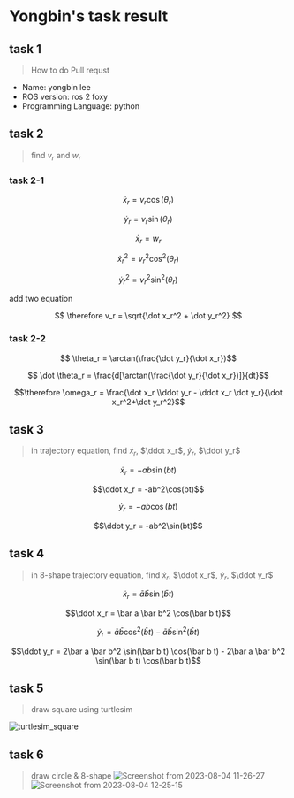 # Yongbin's task result

## task 1
> How to do Pull requst
- Name: yongbin lee
- ROS version: ros 2 foxy
- Programming Language: python

## task 2
> find $v_r$ and $w_r$

### task 2-1

$$ \dot x_r = v_r \cos(\theta_r) $$

$$ \dot y_r = v_r \sin(\theta_r) $$

$$ \dot x_r = w_r $$

$$ \dot x_r^2 = v_r^2 \cos^2(\theta_r) $$

$$ \dot y_r^2 = v_r^2 \sin^2(\theta_r) $$

add two equation

$$ \therefore v_r = \sqrt{\dot x_r^2 + \dot y_r^2} $$

### task 2-2

$$ \theta_r = \arctan(\frac{\dot y_r}{\dot x_r})$$

$$ \dot \theta_r = \frac{d[\arctan(\frac{\dot y_r}{\dot x_r})]}{dt}$$

$$\therefore \omega_r = \frac{\dot x_r \\ddot y_r - \ddot x_r \dot y_r}{\dot x_r^2+\dot y_r^2}$$

## task 3
> in trajectory equation, find $\dot x_r$, $\ddot x_r$, $\dot y_r$, $\ddot y_r$

$$\dot x_r = -ab\sin(bt)$$

$$\ddot x_r = -ab^2\cos(bt)$$

$$\dot y_r = -ab\cos(bt)$$

$$\ddot y_r = -ab^2\sin(bt)$$

## task 4
> in 8-shape trajectory equation, find $\dot x_r$, $\ddot x_r$, $\dot y_r$, $\ddot y_r$

$$\dot x_r = \bar a \bar b\sin(\bar b t)$$

$$\ddot x_r = \bar a \bar b^2 \cos(\bar b t)$$

$$\dot y_r = \bar a \bar b\cos^2(\bar b t) - \bar a \bar b\sin^2(\bar b t)$$

$$\ddot y_r = 2\bar a \bar b^2 \sin(\bar b t) \cos(\bar b t) - 2\bar a \bar b^2 \sin(\bar b t) \cos(\bar b t)$$

## task 5
> draw square using turtlesim 

![turtlesim_square](https://github.com/yblee1223/incsl_summer_2023/assets/54783158/3c9c45e7-4c25-45d2-a9de-726b3790bf34)

## task 6
> draw circle & 8-shape
![Screenshot from 2023-08-04 11-26-27](https://github.com/yblee1223/incsl_summer_2023/assets/54783158/343df0a8-dfdb-4e0f-8687-d2f3ad6d068c)
![Screenshot from 2023-08-04 12-25-15](https://github.com/yblee1223/incsl_summer_2023/assets/54783158/6a89b31c-0ac6-4026-849f-9e6db2df9e2e)






